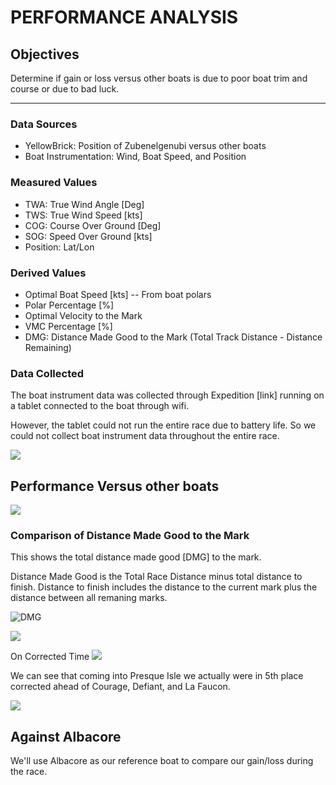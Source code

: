 PERFORMANCE ANALYSIS
================

Objectives
----------

Determine if gain or loss versus other boats is due to poor boat trim and course or due to bad luck.

------------------------------------------------------------------------

### Data Sources

-   YellowBrick: Position of Zubenelgenubi versus other boats
-   Boat Instrumentation: Wind, Boat Speed, and Position

### Measured Values

-   TWA: True Wind Angle \[Deg\]
-   TWS: True Wind Speed \[kts\]
-   COG: Course Over Ground \[Deg\]
-   SOG: Speed Over Ground \[kts\]
-   Position: Lat/Lon

### Derived Values

-   Optimal Boat Speed \[kts\] -- From boat polars
-   Polar Percentage \[%\]
-   Optimal Velocity to the Mark
-   VMC Percentage \[%\]
-   DMG: Distance Made Good to the Mark (Total Track Distance - Distance Remaining)

### Data Collected

The boat instrument data was collected through Expedition \[link\] running on a tablet connected to the boat through wifi.

However, the tablet could not run the entire race due to battery life. So we could not collect boat instrument data throughout the entire race.

![](README_files/figure-markdown_github/unnamed-chunk-1-1.png)

Performance Versus other boats
------------------------------

![](README_files/figure-markdown_github/unnamed-chunk-2-1.png)

### Comparison of Distance Made Good to the Mark

This shows the total distance made good \[DMG\] to the mark.

Distance Made Good is the Total Race Distance minus total distance to finish. Distance to finish includes the distance to the current mark plus the distance between all remaning marks.

![DMG](./README_files/dtm.png)

![](README_files/figure-markdown_github/unnamed-chunk-3-1.png)

On Corrected Time ![](README_files/figure-markdown_github/unnamed-chunk-4-1.png)

We can see that coming into Presque Isle we actually were in 5th place corrected ahead of Courage, Defiant, and La Faucon.

![](README_files/figure-markdown_github/unnamed-chunk-5-1.png)

Against Albacore
----------------

We'll use Albacore as our reference boat to compare our gain/loss during the race.
